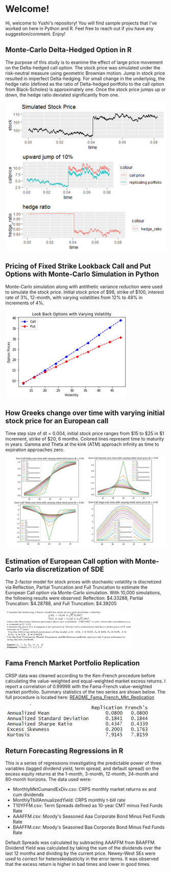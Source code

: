 # Welcome! 
Hi, welcome to Yushi's repository! You will find sample projects that I've worked on here in Python and R. Feel free to reach out if you have any suggestion/comment. Enjoy! 

## Monte-Carlo Delta-Hedged Option in R
The purpose of this study is to examine the effect of large price movement on the Delta-hedged call option. The stock price was simulated under the risk-neutral measure using geometric Brownian motion. Jump in stock price resulted in imperfect Delta-hedging. For small change in the underlying, the hedge ratio (defined as the ratio of Delta-hedged portfolio to the call option from Black-Scholes) is approximately one. Once the stock price jumps up or down, the hedge ratio deviated significantly from one. 

![Sample Simulation](https://github.com/globalize9/Yushi-Wei/blob/master/Images/Delta_Hedge_Upward_Jump10.png)

## Pricing of Fixed Strike Lookback Call and Put Options with Monte-Carlo Simulation in Python
Monte-Carlo simulation along with antithetic variance reduction were used to simulate the stock price. Initial stock price of $98, strike of $100, interest rate of 3%, 12-month, with varying volatilties from 12% to 48% in increments of 4%.

![Sample Simulation](https://github.com/globalize9/Yushi-Wei/blob/master/Images/Lookback_Options_Varying_Vol.png)

## How Greeks change over time with varying initial stock price for an European call
Time step size of dt = 0.004, initial stock price ranges from $15 to $25 in $1 increment, strike of $20, 6 months. Colored lines represent time to maturity in years. Gamma and Theta at the kink (ATM) approach infinity as time to expiration approaches zero. 

![Sample Simulation](https://github.com/globalize9/Yushi-Wei/blob/master/Images/Euro_Call_Greeks.png)

## Estimation of European Call option with Monte-Carlo via discretization of SDE  
The 2-factor model  for stock prices with stochastic volatility is discretized via Reflection, Partial Truncation and Full Truncation to estimate the European Call option via Monte-Carlo simulation. With 10,000 simulations, the following results were observed: Reflection: $4.33288, Partial Truncation: $4.28788, and Full Truncation: $4.39205

<img src ="https://github.com/globalize9/Yushi-Wei/blob/master/Images/Discretization_SDE.png" width="400" height ="120">

## Fama French Market Portfolio Replication
CRSP data was cleaned according to the Ken-French procedure before calculating the value-weighted and equal-weighted market excess returns. I report a correlation of 0.99998 with the Fama-French value-weighted market portfolio. Summary statistics of the two series are shown below. The full procedure is located here: [README_Fama_French_Mkt_Replication](https://github.com/globalize9/Yushi-Wei/blob/master/README_Fama_French_Mkt_Replication.pdf)

![Fama-French VWRETD Replication Summary Statistics](https://github.com/globalize9/Yushi-Wei/blob/master/Images/Fama_French_Mkt_Replication_Summary_Table.jpg)
 
## Return Forecasting Regressions in R
This is a series of regressions investigating the predictable power of three variables (lagged dividend yield, term spread, and default spread) on the excess equity returns at the 1-month, 3-month, 12-month, 24-month and 60-month horizons. The data used were:
 - MonthlyMktCumandExDiv.csv: CRPS monthly market returns ex and cum dividends
 - MonthlyTbillAnnualizedYield: CRPS monthly t-bill rate
 - T10YFFM.csv: Term Spreads defined as 10-year CMT minus Fed Funds Rate 
 - AAAFFM.csv: Moody's Seasoned Aaa Corporate Bond Minus Fed Funds Rate
 - BAAFFM.csv: Moody's Seasoned Baa Corporate Bond Minus Fed Funds Rate

Default Spreads was calculated by subtracting AAAFFM from BAAFFM.
Dividend Yield was calculated by taking the sum of the dividends over the last 12 months and dividing by the current price.
Newey-West SEs were used to correct for heteroskedasticity in the error terms.
It was observed that the excess return is higher in bad times and lower in good times. 
